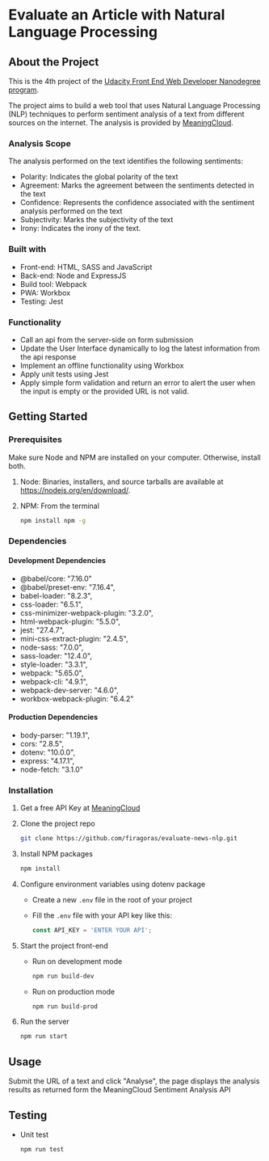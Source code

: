# Evaluate an Article with Natural Language Processing

## About the Project

This is the 4th project of the [Udacity Front End Web Developer Nanodegree program](https://www.udacity.com/course/front-end-web-developer-nanodegree--nd0011).

The project aims to build a web tool that uses Natural Language Processing (NLP) techniques to perform sentiment analysis of a text from different sources on the internet. The analysis is provided by [MeaningCloud](https://learn.meaningcloud.com/developer/sentiment-analysis/2.1/doc/what-is-sentiment-analysis).

### Analysis Scope

The analysis performed on the text identifies the following sentiments:

- Polarity: Indicates the global polarity of the text
- Agreement: Marks the agreement between the sentiments detected in the text
- Confidence: Represents the confidence associated with the sentiment analysis performed on the text
- Subjectivity: Marks the subjectivity of the text
- Irony: Indicates the irony of the text.

### Built with

- Front-end: HTML, SASS and JavaScript
- Back-end: Node and ExpressJS
- Build tool: Webpack
- PWA: Workbox
- Testing: Jest

### Functionality

- Call an api from the server-side on form submission
- Update the User Interface dynamically to log the latest information from the api response
- Implement an offline functionality using Workbox
- Apply unit tests using Jest
- Apply simple form validation and return an error to alert the user when the input is empty or the provided URL is not valid.

## Getting Started

### Prerequisites

Make sure Node and NPM are installed on your computer. Otherwise, install both.

1. Node: Binaries, installers, and source tarballs are available at <https://nodejs.org/en/download/>.

2. NPM: From the terminal
   ```sh
   npm install npm -g
   ```

### Dependencies

#### Development Dependencies

- @babel/core: "7.16.0"
- @babel/preset-env: "7.16.4",
- babel-loader: "8.2.3",
- css-loader: "6.5.1",
- css-minimizer-webpack-plugin: "3.2.0",
- html-webpack-plugin: "5.5.0",
- jest: "27.4.7",
- mini-css-extract-plugin: "2.4.5",
- node-sass: "7.0.0",
- sass-loader: "12.4.0",
- style-loader: "3.3.1",
- webpack: "5.65.0",
- webpack-cli: "4.9.1",
- webpack-dev-server: "4.6.0",
- workbox-webpack-plugin: "6.4.2"

#### Production Dependencies

- body-parser: "1.19.1",
- cors: "2.8.5",
- dotenv: "10.0.0",
- express: "4.17.1",
- node-fetch: "3.1.0"

### Installation

1. Get a free API Key at [MeaningCloud](https://www.meaningcloud.com/)

2. Clone the project repo

   ```sh
   git clone https://github.com/firagoras/evaluate-news-nlp.git
   ```

3. Install NPM packages

   ```sh
   npm install
   ```

4. Configure environment variables using dotenv package

   - Create a new `.env` file in the root of your project

   - Fill the `.env` file with your API key like this:
     ```js
     const API_KEY = 'ENTER YOUR API';
     ```

5. Start the project front-end

   - Run on development mode
     ```sh
     npm run build-dev
     ```
   - Run on production mode
     ```sh
     npm run build-prod
     ```

6. Run the server

   ```sh
   npm run start
   ```

## Usage

Submit the URL of a text and click "Analyse", the page displays the analysis results as returned form the MeaningCloud Sentiment Analysis API

## Testing

- Unit test
  ```sh
  npm run test
  ```
